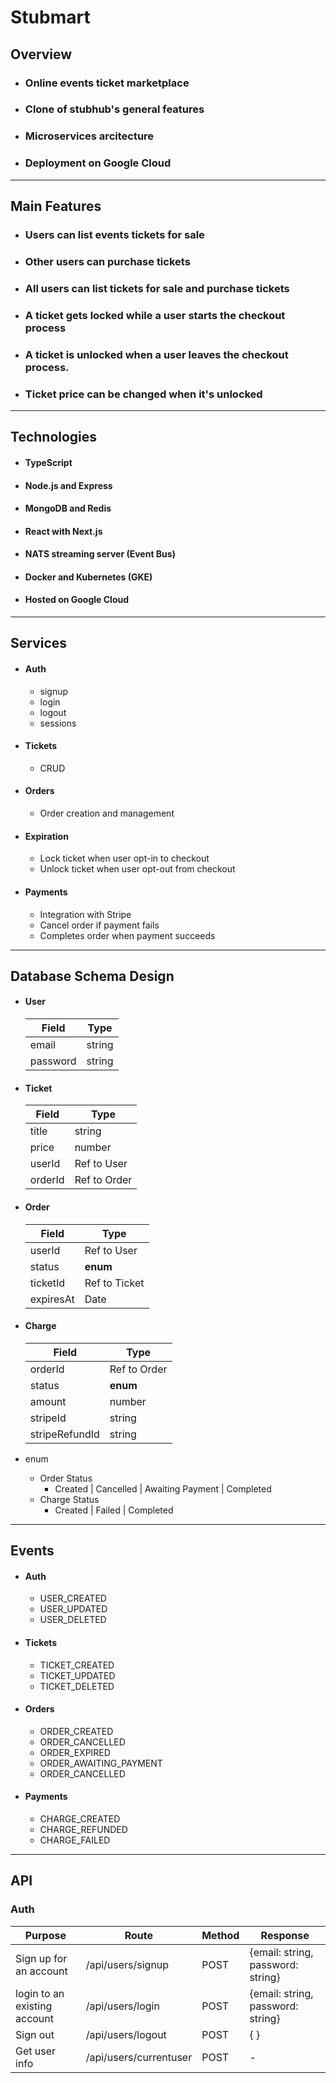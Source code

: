 # Stubmart

## Overview

- ### Online events ticket marketplace
- ### Clone of stubhub's general features
- ### Microservices arcitecture
- ### Deployment on Google Cloud

---

## Main Features

- ### Users can list events tickets for sale
- ### Other users can purchase tickets
- ### All users can list tickets for sale and purchase tickets
- ### A ticket gets locked while a user starts the checkout process
- ### A ticket is unlocked when a user leaves the checkout process.
- ### Ticket price can be changed when it's unlocked

---

## Technologies

- #### TypeScript
- #### Node.js and Express
- #### MongoDB and Redis
- #### React with Next.js
- #### NATS streaming server (Event Bus)
- #### Docker and Kubernetes (GKE)
- #### Hosted on Google Cloud

---

## Services

- #### Auth
  - signup
  - login
  - logout
  - sessions
- #### Tickets
  - CRUD
- #### Orders
  - Order creation and management
- #### Expiration
  - Lock ticket when user opt-in to checkout
  - Unlock ticket when user opt-out from checkout
- #### Payments
  - Integration with Stripe
  - Cancel order if payment fails
  - Completes order when payment succeeds

---

## Database Schema Design

- #### User

  | Field    | Type   |
  | -------- | ------ |
  | email    | string |
  | password | string |

- #### Ticket

  | Field   | Type         |
  | ------- | ------------ |
  | title   | string       |
  | price   | number       |
  | userId  | Ref to User  |
  | orderId | Ref to Order |

- #### Order

  | Field     | Type          |
  | --------- | ------------- |
  | userId    | Ref to User   |
  | status    | **enum**      |
  | ticketId  | Ref to Ticket |
  | expiresAt | Date          |

- #### Charge

  | Field          | Type         |
  | -------------- | ------------ |
  | orderId        | Ref to Order |
  | status         | **enum**     |
  | amount         | number       |
  | stripeId       | string       |
  | stripeRefundId | string       |

- enum
  - Order Status
    - Created | Cancelled | Awaiting Payment | Completed
  - Charge Status
    - Created | Failed | Completed

---

## Events

- #### Auth
  - USER_CREATED
  - USER_UPDATED
  - USER_DELETED
- #### Tickets
  - TICKET_CREATED
  - TICKET_UPDATED
  - TICKET_DELETED
- #### Orders
  - ORDER_CREATED
  - ORDER_CANCELLED
  - ORDER_EXPIRED
  - ORDER_AWAITING_PAYMENT
  - ORDER_CANCELLED
- #### Payments
  - CHARGE_CREATED
  - CHARGE_REFUNDED
  - CHARGE_FAILED

---

## API

### Auth

| Purpose                      | Route                  | Method | Response                          |
| ---------------------------- | ---------------------- | ------ | --------------------------------- |
| Sign up for an account       | /api/users/signup      | POST   | {email: string, password: string} |
| login to an existing account | /api/users/login       | POST   | {email: string, password: string} |
| Sign out                     | /api/users/logout      | POST   | { }                               |
| Get user info                | /api/users/currentuser | POST   | -                                 |
